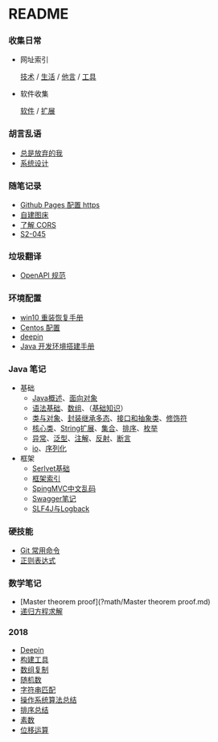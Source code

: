 # README

### 收集日常

- 网址索引

    [技术](?url/技术.md)  /  [生活](?url/生活.md)  /  [他言](?url/他言.md)  /  [工具](?url/工具.md)

- 软件收集

    [软件](?software/软件收集.md)  /   [扩展](?software/软件扩展.md)

### 胡言乱语

- [总是放弃的我](?diary/总是放弃的我.md)
- [系统设计](?diary/系统设计.md)

### 随笔记录

- [Github Pages 配置 https](?note/Github-Pages-配置-https.md)
- [自建图床](?note/自建图床.md)
- [了解 CORS](?note/了解-CORS.md)
- [S2-045](?note/S2-045.md)

### 垃圾翻译

- [OpenAPI 规范](?translation/OpenAPISpecificationZh.md)


### 环境配置

- [win10 重装恢复手册](?conf/win10-重装恢复手册.md)
- [Centos 配置](?conf/Centos-配置.md)
- [deepin](?conf/deepin.md)  
- [Java 开发环境搭建手册](?conf/Java-开发环境搭建手册.md)  

### Java 笔记

- 基础
    - [Java概述](?java/Java-概述.md)、[面向对象](?java/面向对象编程概念.md)
    - [语法基础](?java/Java-语法基础.md)、[数组](?java/Java-数组和arrays类.md)、（[基础知识](?java/Java-基础知识.md)）
    - [类与对象](?java/Java-类与对象.md)、[封装继承多态](?java/Java-封装-继承-多态.md)、[接口和抽象类](?java/Java-接口-抽象类-内部类.md)、[修饰符](?java/Java-修饰符.md)
    - [核心类](?java/Java-核心类.md)、[String扩展](?java/String-扩展.md)、[集合](?java/Java-集合.md)、[排序](?java/Java-排序.md)、[枚举](?java/Java-枚举.md)
    - [异常](?java/Java-异常.md)、[泛型](?java/Java-泛型.md)、[注解](?java/Java-注解.md)、[反射](?java/Java-反射.md)、[断言](?java/Java-断言.md)
    - [io](?java/Java-io.md)、[序列化](?java/Java-序列化.md)
- 框架
    - [Serlvet基础](?java/Java-Servlet.md)
    - [框架索引](?java/java-framework.md)
    - [SpingMVC中文乱码](?java/springmvc-encoding.md)
    - [Swagger笔记](?java/Swagger笔记.md)
    - [SLF4J与Logback](?java/SLF4J-Logback.md)

### 硬技能

- [Git 常用命令](?hard-skills/Git-常用命令.md)     
- [正则表达式](?hard-skills/正则表达式.md)

### 数学笔记

- [Master theorem proof](?math/Master theorem proof.md)
- [递归方程求解](?math/递归方程求解.md)


### 2018

- [Deepin](?201845/Deepin.md)
- [构建工具](?201845/构建工具.md)
- [数组复制](?201845/数组复制.md)
- [随机数](?201845/随机数.md)
- [字符串匹配](?201845/字符串匹配.md)
- [操作系统算法总结](?201845/操作系统算法总结.md)
- [排序总结](?201845/排序总结.md)
- [素数](?201845/素数.md)
- [位移运算](?201845/位移运算.md)

